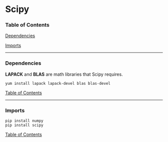 # Scipy

### <a name="toc"></a>Table of Contents

[Dependencies](#dependentcies)

[Imports](#imports)

---

### <a name="dependentcies"></a> Dependencies
**LAPACK** and **BLAS** are math libraries that Scipy requires.

```
yum install lapack lapack-devel blas blas-devel
```

[Table of Contents](#toc)

---

### <a name="imports"></a> Imports

```
pip install numpy
pip install scipy
```

[Table of Contents](#toc)
